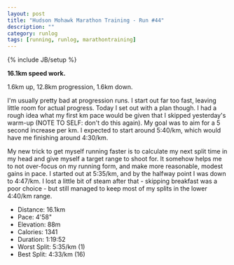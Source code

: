```yaml
---
layout: post
title: "Hudson Mohawk Marathon Training - Run #44"
description: ""
category: runlog
tags: [running, runlog, marathontraining]
---
```

{% include JB/setup %}

**16.1km speed work.**

1.6km up, 12.8km progression, 1.6km down.

I'm usually pretty bad at progression runs. I start out far too
fast, leaving little room for actual progress. Today I set out with a
plan though. I had a rough idea what my first km pace would be given that
I skipped yesterday's warm-up (NOTE TO SELF: don't do this again). My goal
was to aim for a 5 second increase per km. I expected to start around 5:40/km,
which would have me finishing around 4:30/km.

My new trick to get myself running faster is to calculate my next split time in
my head and give myself a target range to shoot for. It somehow helps me to not
over-focus on my running form, and make more reasonable, modest gains in pace.
I started out at 5:35/km, and by the halfway point I was down to 4:47/km. I lost a
little bit of steam after that - skipping breakfast was a poor choice - but still
managed to keep most of my splits in the lower 4:40/km range.

+ Distance: 16.1km
+ Pace: 4'58"
+ Elevation: 88m
+ Calories: 1341
+ Duration: 1:19:52
+ Worst Split: 5:35/km (1)
+ Best Split: 4:33/km (16)

